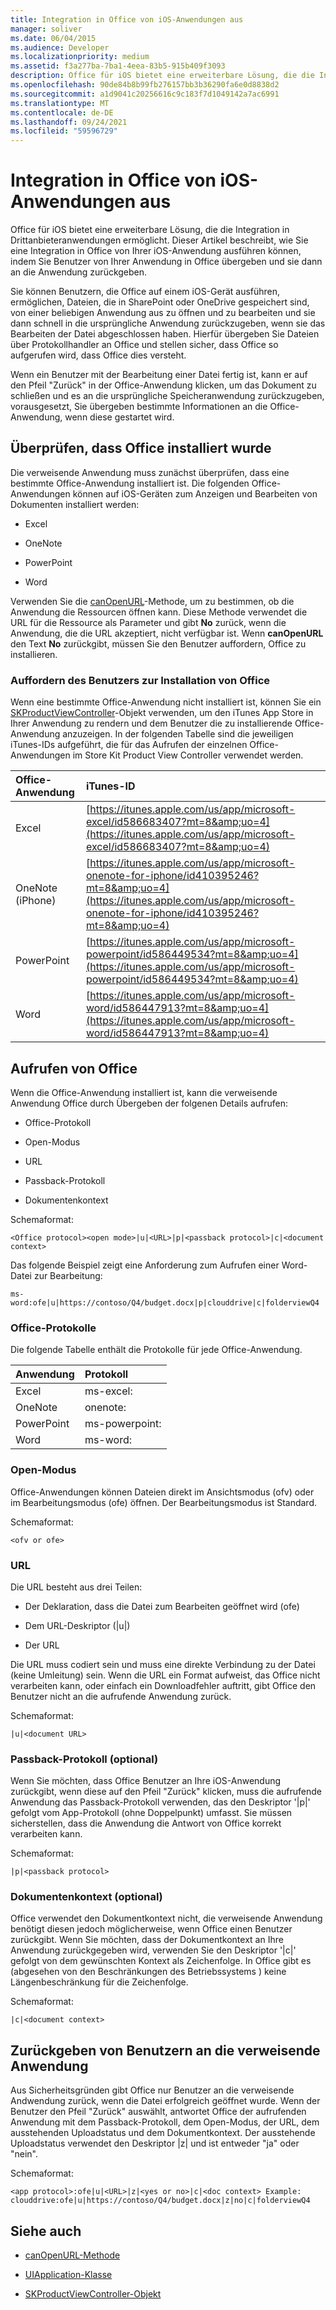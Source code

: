 ```yaml
---
title: Integration in Office von iOS-Anwendungen aus
manager: soliver
ms.date: 06/04/2015
ms.audience: Developer
ms.localizationpriority: medium
ms.assetid: f3a277ba-7ba1-4eea-83b5-915b409f3093
description: Office für iOS bietet eine erweiterbare Lösung, die die Integration in Drittanbieteranwendungen ermöglicht. Dieser Artikel beschreibt, wie Sie eine Integration in Office von Ihrer iOS-Anwendung ausführen können, indem Sie Benutzer von Ihrer Anwendung in Office übergeben und sie dann an die Anwendung zurückgeben.
ms.openlocfilehash: 90de84b8b99fb276157bb3b36290fa6e0d8838d2
ms.sourcegitcommit: a1d9041c20256616c9c183f7d1049142a7ac6991
ms.translationtype: MT
ms.contentlocale: de-DE
ms.lasthandoff: 09/24/2021
ms.locfileid: "59596729"
---
```

# <a name="integrate-with-office-from-ios-applications"></a>Integration in Office von iOS-Anwendungen aus

Office für iOS bietet eine erweiterbare Lösung, die die Integration in Drittanbieteranwendungen ermöglicht. Dieser Artikel beschreibt, wie Sie eine Integration in Office von Ihrer iOS-Anwendung ausführen können, indem Sie Benutzer von Ihrer Anwendung in Office übergeben und sie dann an die Anwendung zurückgeben.
  
Sie können Benutzern, die Office auf einem iOS-Gerät ausführen, ermöglichen, Dateien, die in SharePoint oder OneDrive gespeichert sind, von einer beliebigen Anwendung aus zu öffnen und zu bearbeiten und sie dann schnell in die ursprüngliche Anwendung zurückzugeben, wenn sie das Bearbeiten der Datei abgeschlossen haben. Hierfür übergeben Sie Dateien über Protokollhandler an Office und stellen sicher, dass Office so aufgerufen wird, dass Office dies versteht.
  
Wenn ein Benutzer mit der Bearbeitung einer Datei fertig ist, kann er auf den Pfeil "Zurück" in der Office-Anwendung klicken, um das Dokument zu schließen und es an die ursprüngliche Speicheranwendung zurückzugeben, vorausgesetzt, Sie übergeben bestimmte Informationen an die Office-Anwendung, wenn diese gestartet wird.
  
## <a name="verify-that-office-has-been-installed"></a>Überprüfen, dass Office installiert wurde

Die verweisende Anwendung muss zunächst überprüfen, dass eine bestimmte Office-Anwendung installiert ist. Die folgenden Office-Anwendungen können auf iOS-Geräten zum Anzeigen und Bearbeiten von Dokumenten installiert werden:
  
- Excel
    
- OneNote
    
- PowerPoint
    
- Word
    
Verwenden Sie die [canOpenURL](https://developer.apple.com/library/ios/documentation/UIKit/Reference/UIApplication_Class/index.html)-Methode, um zu bestimmen, ob die Anwendung die Ressourcen öffnen kann. Diese Methode verwendet die URL für die Ressource als Parameter und gibt **No** zurück, wenn die Anwendung, die die URL akzeptiert, nicht verfügbar ist. Wenn **canOpenURL** den Text **No** zurückgibt, müssen Sie den Benutzer auffordern, Office zu installieren.
  
### <a name="prompt-the-user-to-install-office"></a>Auffordern des Benutzers zur Installation von Office

 Wenn eine bestimmte Office-Anwendung nicht installiert ist, können Sie ein [SKProductViewController](https://developer.apple.com/library/ios/documentation/StoreKit/Reference/SKITunesProductViewController_Ref/index.html)-Objekt verwenden, um den iTunes App Store in Ihrer Anwendung zu rendern und dem Benutzer die zu installierende Office-Anwendung anzuzeigen. In der folgenden Tabelle sind die jeweiligen iTunes-IDs aufgeführt, die für das Aufrufen der einzelnen Office-Anwendungen im Store Kit Product View Controller verwendet werden. 
  
|**Office-Anwendung**|**iTunes-ID**|
|:-----|:-----|
|Excel  <br/> |[https://itunes.apple.com/us/app/microsoft-excel/id586683407?mt=8&amp;uo=4](https://itunes.apple.com/us/app/microsoft-excel/id586683407?mt=8&amp;uo=4) <br/> |
|OneNote (iPhone)  <br/> |[https://itunes.apple.com/us/app/microsoft-onenote-for-iphone/id410395246?mt=8&amp;uo=4](https://itunes.apple.com/us/app/microsoft-onenote-for-iphone/id410395246?mt=8&amp;uo=4) <br/> |
|PowerPoint  <br/> |[https://itunes.apple.com/us/app/microsoft-powerpoint/id586449534?mt=8&amp;uo=4](https://itunes.apple.com/us/app/microsoft-powerpoint/id586449534?mt=8&amp;uo=4) <br/> |
|Word  <br/> |[https://itunes.apple.com/us/app/microsoft-word/id586447913?mt=8&amp;uo=4](https://itunes.apple.com/us/app/microsoft-word/id586447913?mt=8&amp;uo=4) <br/> |
   
## <a name="invoke-office"></a>Aufrufen von Office

Wenn die Office-Anwendung installiert ist, kann die verweisende Anwendung Office durch Übergeben der folgenen Details aufrufen: 
  
- Office-Protokoll
    
- Open-Modus
    
- URL
    
- Passback-Protokoll
    
- Dokumentenkontext
    
Schemaformat:
  
 `<Office protocol><open mode>|u|<URL>|p|<passback protocol>|c|<document context>`
  
Das folgende Beispiel zeigt eine Anforderung zum Aufrufen einer Word-Datei zur Bearbeitung:
  
 `ms-word:ofe|u|https://contoso/Q4/budget.docx|p|clouddrive|c|folderviewQ4`
  
### <a name="office-protocols"></a>Office-Protokolle

Die folgende Tabelle enthält die Protokolle für jede Office-Anwendung. 
  
|**Anwendung**|**Protokoll**|
|:-----|:-----|
|Excel  <br/> |ms-excel:  <br/> |
|OneNote  <br/> |onenote:  <br/> |
|PowerPoint  <br/> |ms-powerpoint:  <br/> |
|Word  <br/> |ms-word:  <br/> |
   
### <a name="open-mode"></a>Open-Modus

Office-Anwendungen können Dateien direkt im Ansichtsmodus (ofv) oder im Bearbeitungsmodus (ofe) öffnen. Der Bearbeitungsmodus ist Standard. 
  
Schemaformat:
  
 `<ofv or ofe>`
  
### <a name="url"></a>URL

Die URL besteht aus drei Teilen: 
  
- Der Deklaration, dass die Datei zum Bearbeiten geöffnet wird (ofe)
    
- Dem URL-Deskriptor (|u|)
    
- Der URL
    
Die URL muss codiert sein und muss eine direkte Verbindung zu der Datei (keine Umleitung) sein. Wenn die URL ein Format aufweist, das Office nicht verarbeiten kann, oder einfach ein Downloadfehler auftritt, gibt Office den Benutzer nicht an die aufrufende Anwendung zurück. 
  
Schemaformat:
  
 `|u|<document URL>`
  
### <a name="passback-protocol-optional"></a>Passback-Protokoll (optional)

Wenn Sie möchten, dass Office Benutzer an Ihre iOS-Anwendung zurückgibt, wenn diese auf den Pfeil "Zurück" klicken, muss die aufrufende Anwendung das Passback-Protokoll verwenden, das den Deskriptor '|p|' gefolgt vom App-Protokoll (ohne Doppelpunkt) umfasst. Sie müssen sicherstellen, dass die Anwendung die Antwort von Office korrekt verarbeiten kann.
  
Schemaformat:
  
 `|p|<passback protocol>`
  
### <a name="document-context-optional"></a>Dokumentenkontext (optional)

Office verwendet den Dokumentkontext nicht, die verweisende Anwendung benötigt diesen jedoch möglicherweise, wenn Office einen Benutzer zurückgibt. Wenn Sie möchten, dass der Dokumentkontext an Ihre Anwendung zurückgegeben wird, verwenden Sie den Deskriptor '|c|' gefolgt von dem gewünschten Kontext als Zeichenfolge. In Office gibt es (abgesehen von den Beschränkungen des Betriebssystems ) keine Längenbeschränkung für die Zeichenfolge.
  
Schemaformat:
  
 `|c|<document context>`
  
## <a name="return-users-to-the-referring-application"></a>Zurückgeben von Benutzern an die verweisende Anwendung

Aus Sicherheitsgründen gibt Office nur Benutzer an die verweisende Andwendung zurück, wenn die Datei erfolgreich geöffnet wurde. Wenn der Benutzer den Pfeil "Zurück" auswählt, antwortet Office der aufrufenden Anwendung mit dem Passback-Protokoll, dem Open-Modus, der URL, dem ausstehenden Uploadstatus und dem Dokumentkontext. Der ausstehende Uploadstatus verwendet den Deskriptor |z| und ist entweder "ja" oder "nein".
  
Schemaformat:
  
 `<app protocol>:ofe|u|<URL>|z|<yes or no>|c|<doc context> Example: clouddrive:ofe|u|https://contoso/Q4/budget.docx|z|no|c|folderviewQ4`
  
## <a name="see-also"></a>Siehe auch
<a name="bk_addresources"> </a>

- [canOpenURL-Methode](https://developer.apple.com/library/ios/documentation/UIKit/Reference/UIApplication_Class/index.html)
    
- [UIApplication-Klasse](https://developer.apple.com/library/ios/documentation/UIKit/Reference/UIApplication_Class/index.html)
    
- [SKProductViewController-Objekt](https://developer.apple.com/library/ios/documentation/StoreKit/Reference/SKITunesProductViewController_Ref/index.html)
    

